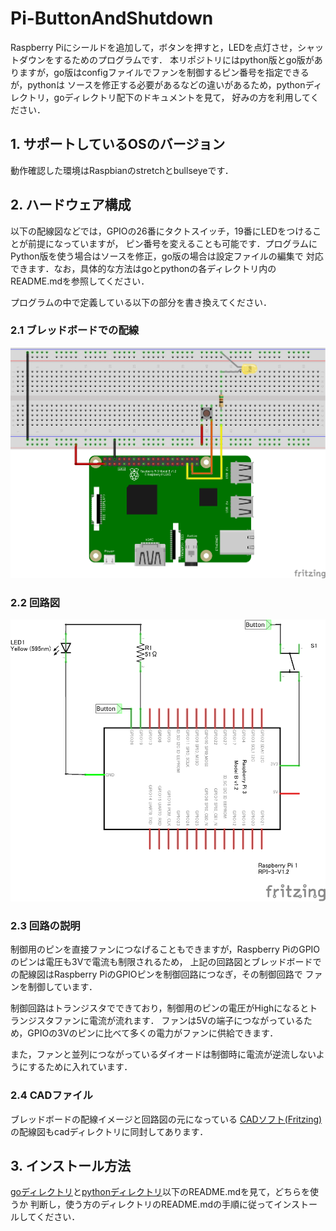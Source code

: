 # Pi-ButtonAndShutdown

Raspberry Piにシールドを追加して，ボタンを押すと，LEDを点灯させ，シャットダウンをするためのプログラムです．
本リポジトリにはpython版とgo版がありますが，go版はconfigファイルでファンを制御するピン番号を指定できるが，pythonは
ソースを修正する必要があるなどの違いがあるため，pythonディレクトリ，goディレクトリ配下のドキュメントを見て，
好みの方を利用してください．

## 1. サポートしているOSのバージョン
動作確認した環境はRaspbianのstretchとbullseyeです．


## 2. ハードウェア構成
以下の配線図などでは，GPIOの26番にタクトスイッチ，19番にLEDをつけることが前提になっていますが，
ピン番号を変えることも可能です．プログラムにPython版を使う場合はソースを修正，go版の場合は設定ファイルの編集で
対応できます．なお，具体的な方法はgoとpythonの各ディレクトリ内のREADME.mdを参照してください．

プログラムの中で定義している以下の部分を書き換えてください．

### 2.1 ブレッドボードでの配線
![配線イメージ][breadboard]


### 2.2 回路図
![回路図][circuit]

### 2.3 回路の説明
制御用のピンを直接ファンにつなげることもできますが，Raspberry PiのGPIOのピンは電圧も3Vで電流も制限されるため，
上記の回路図とブレッドボードでの配線図はRaspberry PiのGPIOピンを制御回路につなぎ，その制御回路で
ファンを制御しています．

制御回路はトランジスタでできており，制御用のピンの電圧がHighになるとトランジスタファンに電流が流れます．
ファンは5Vの端子につながっているため，GPIOの3Vのピンに比べて多くの電力がファンに供給できます．

また，ファンと並列につながっているダイオードは制御時に電流が逆流しないようにするために入れています．

### 2.4 CADファイル
ブレッドボードの配線イメージと回路図の元になっている
[CADソフト(Fritzing)][fritzing]の配線図もcadディレクトリに同封してあります．

## 3. インストール方法
[goディレクトリ][go]と[pythonディレクトリ][python]以下のREADME.mdを見て，どちらを使うか
判断し，使う方のディレクトリのREADME.mdの手順に従ってインストールしてください．


[breadboard]: ブレッドボード.png "配線イメージ"
[circuit]: 回路図.png "回路図"
[python]: python/README.md
[go]: go/README.md
[fritzing]: https://fritzing.org/ "fritzing"

